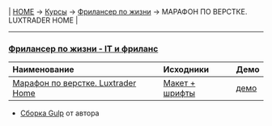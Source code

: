 | [HOME](https://github.com/vik-vavilikhin/vik-vavilikhin.github.io) 
&rarr; [Курсы](https://github.com/vik-vavilikhin/Courses) &rarr; [Фрилансер по жизни](https://github.com/vik-vavilikhin/Courses/tree/master/Freelancer) &rarr; МАРАФОН ПО ВЕРСТКЕ. LUXTRADER HOME |

-------------------------------------------------------------------------------
### **[Фрилансер по жизни - IT и фриланс](https://www.youtube.com/channel/UCedskVwIKiZJsO8XdJdLKnA)**
|                      Наименование                      |  Исходники  | Демо |
|:-------------------------------------------------------|:------------|:-----|
|[Марафон по верстке. Luxtrader Home](https://www.youtube.com/watch?v=GNvcGNx5zgQ&list=PLM6XATa8CAG6MOSVCJPNS9ARQ518hPBjF)|[Макет + шрифты](https://www.youtube.com/redirect?q=https%3A%2F%2Fwww.patreon.com%2Fposts%2F32690819&event=video_description&redir_token=xV5NndVMo7WYOjiEuTIBN9PR7zd8MTU4Nzg2OTkzOUAxNTg3NzgzNTM5&v=GNvcGNx5zgQ)|[демо](https://vik-vavilikhin.github.io/Courses/Freelancer/LuxtraderHome/LuxtraderHome/)|

- [Сборка Gulp](https://github.com/vik-vavilikhin/Courses/tree/master/Freelancer/FlGulp) от автора
